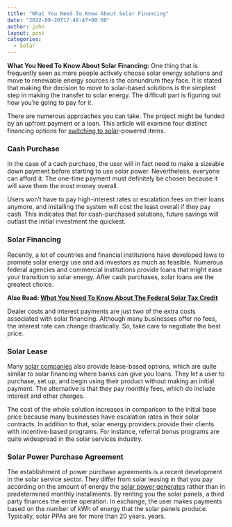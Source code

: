 ```yaml
---
title: "What You Need To Know About Solar Financing"
date: "2022-09-20T17:48:47+00:00"
author: john
layout: post
categories:
  - Solar
---
```


**What You Need To Know About Solar Financing:** One thing that is frequently seen as more people actively choose solar energy solutions and move to renewable energy sources is the conundrum they face. It is stated that making the decision to move to solar-based solutions is the simplest step in making the transfer to solar energy. The difficult part is figuring out how you’re going to pay for it.

There are numerous approaches you can take. The project might be funded by an upfront payment or a loan. This article will examine four distinct financing options for [switching to solar](/reasons-you-should-switch-to-solar/)-powered items.

### **Cash Purchase**

In the case of a cash purchase, the user will in fact need to make a sizeable down payment before starting to use solar power. Nevertheless, everyone can afford it. The one-time payment must definitely be chosen because it will save them the most money overall.

Users won’t have to pay high-interest rates or escalation fees on their loans anymore, and installing the system will cost the least overall if they pay cash. This indicates that for cash-purchased solutions, future savings will outlast the initial investment the quickest.

### **Solar Financing**

Recently, a lot of countries and financial institutions have developed laws to promote solar energy use and aid investors as much as feasible. Numerous federal agencies and commercial institutions provide loans that might ease your transition to solar energy. After cash purchases, solar loans are the greatest choice.

**Also Read: [What You Need To Know About The Federal Solar Tax Credit](/what-you-need-to-know-about-the-federal-solar-tax-credit/)**

Dealer costs and interest payments are just two of the extra costs associated with solar financing. Although many businesses offer no fees, the interest rate can change drastically. So, take care to negotiate the best price.

### **Solar Lease**

Many [solar companies](/solar/) also provide lease-based options, which are quite similar to solar financing where banks can give you loans. They let a user to purchase, set up, and begin using their product without making an initial payment. The alternative is that they pay monthly fees, which do include interest and other charges.

The cost of the whole solution increases in comparison to the initial base price because many businesses have escalation rates in their solar contracts. In addition to that, solar energy providers provide their clients with incentive-based programs. For instance, referral bonus programs are quite widespread in the solar services industry.

### **Solar Power Purchase Agreement**

The establishment of power purchase agreements is a recent development in the solar service sector. They differ from solar leasing in that you pay according on the amount of energy the [solar power generates](/solar-guide-how-much-power-does-a-tv-consume/) rather than in predetermined monthly installments. By renting you the solar panels, a third party finances the entire operation. In exchange, the user makes payments based on the number of kWh of energy that the solar panels produce. Typically, solar PPAs are for more than 20 years. years.
